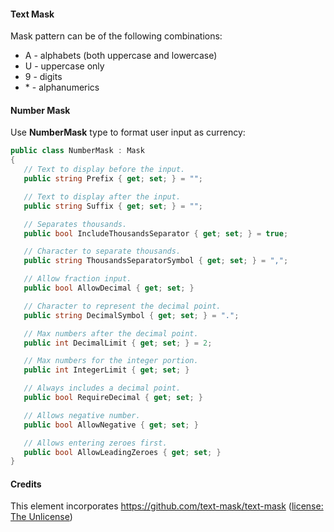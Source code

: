 ﻿#### Text Mask

Mask pattern can be of the following combinations:
- A - alphabets (both uppercase and lowercase)
- U - uppercase only
- 9 - digits
- \* - alphanumerics

#### Number Mask

Use __NumberMask__ type to format user input as currency:
```cs
public class NumberMask : Mask
{
   // Text to display before the input.
   public string Prefix { get; set; } = "";

   // Text to display after the input.
   public string Suffix { get; set; } = "";

   // Separates thousands.
   public bool IncludeThousandsSeparator { get; set; } = true;

   // Character to separate thousands.
   public string ThousandsSeparatorSymbol { get; set; } = ",";

   // Allow fraction input.
   public bool AllowDecimal { get; set; }

   // Character to represent the decimal point.
   public string DecimalSymbol { get; set; } = ".";

   // Max numbers after the decimal point.
   public int DecimalLimit { get; set; } = 2;

   // Max numbers for the integer portion.
   public int IntegerLimit { get; set; }

   // Always includes a decimal point.
   public bool RequireDecimal { get; set; }

   // Allows negative number.
   public bool AllowNegative { get; set; }

   // Allows entering zeroes first. 
   public bool AllowLeadingZeroes { get; set; }
}
```

#### Credits

This element incorporates https://github.com/text-mask/text-mask ([license: The Unlicense](https://github.com/text-mask/text-mask/blob/master/LICENSE))
